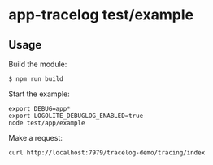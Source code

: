 # app-tracelog test/example

## Usage

Build the module:

```shell
$ npm run build
```

Start the example:

```shell
export DEBUG=app*
export LOGOLITE_DEBUGLOG_ENABLED=true
node test/app/example
```

Make a request:

```shell
curl http://localhost:7979/tracelog-demo/tracing/index
```
